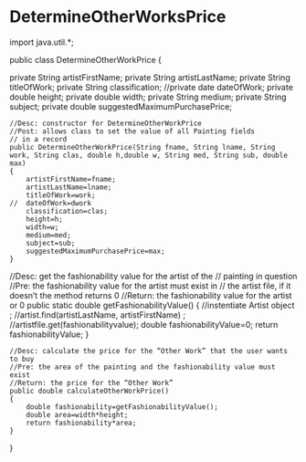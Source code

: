 DetermineOtherWorksPrice
========================
import java.util.*;

public class DetermineOtherWorkPrice
{

private String artistFirstName;
private String artistLastName;
private String titleOfWork;
private String classification;
//private date dateOfWork;
private double height;
private double width;
private String medium;
private String subject;
private double suggestedMaximumPurchasePrice;



    //Desc: constructor for DetermineOtherWorkPrice
	//Post: allows class to set the value of all Painting fields 
    // in a record
    public DetermineOtherWorkPrice(String fname, String lname, String work, String clas, double h,double w, String med, String sub, double max)
    {
		artistFirstName=fname;
		artistLastName=lname;
		titleOfWork=work;
	//	dateOfWork=dwork
		classification=clas;
		height=h;
		width=w;
		medium=med;
		subject=sub;
		suggestedMaximumPurchasePrice=max;
    }

    
   //Desc: get the fashionability value for the artist of the 
    // painting in question
    //Pre: the fashionability value for the artist must exist in 
    // the artist file, if it doesn’t the method returns 0
    //Return: the fashionability value for the artist or 0
    public static double getFashionabilityValue()
    {
    	//instentiate Artist object ;
    	//artist.find(artistLastName, artistFirstName) ;
    	//artistfile.get(fashionabilityvalue);
    	double fashionabilityValue=0;
    	return fashionabilityValue;
    }

    //Desc: calculate the price for the “Other Work” that the user wants to buy
    //Pre: the area of the painting and the fashionability value must exist
    //Return: the price for the “Other Work”
    public double calculateOtherWorkPrice()
    {
    	double fashionability=getFashionabilityValue();
    	double area=width*height;
    	return fashionability*area;
    }
}

